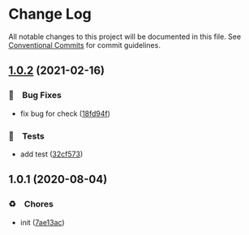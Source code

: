 # Change Log

All notable changes to this project will be documented in this file.
See [Conventional Commits](https://conventionalcommits.org) for commit guidelines.

## [1.0.2](https://github.com/bluelovers/ws-moment/compare/@lazy-moment/moment-range@1.0.1...@lazy-moment/moment-range@1.0.2) (2021-02-16)


### 🐛　Bug Fixes

* fix bug for check ([18fd94f](https://github.com/bluelovers/ws-moment/commit/18fd94f93510bacbdb0fa36cd07eb86e53a41a0b))


### 🚨　Tests

* add test ([32cf573](https://github.com/bluelovers/ws-moment/commit/32cf573b06d3489305543ed7c17c3d958b6a78f7))





## 1.0.1 (2020-08-04)


### ♻️　Chores

* init ([7ae13ac](https://github.com/bluelovers/ws-moment/commit/7ae13ac1d6c2d8e50acc74765ff2cbef40ab4477))
